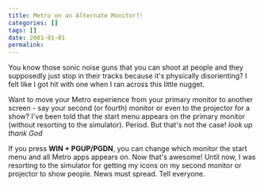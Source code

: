 ```yaml
---
title: Metro on an Alternate Monitor?!
categories: []
tags: []
date: 2001-01-01
permalink: 
---
```


You know those sonic noise guns that you can shoot at people and they supposedly just stop in their tracks because it&#39;s physically disorienting? I felt like I got hit with one when I ran across this little nugget.

Want to move your Metro experience from your primary monitor to another screen - say your second (or fourth) monitor or even to the projector for a show? I&#39;ve been told that the start menu appears on the primary monitor (without resorting to the simulator). Period. But that&#39;s not the case! *look up* *thank God*

If you press **WIN + PGUP/PGDN**, you can change which monitor the start menu and all Metro apps appears on. Now that's awesome! Until now, I was resorting to the simulator for getting my icons on my second monitor or projector to show people. News must spread. Tell everyone.